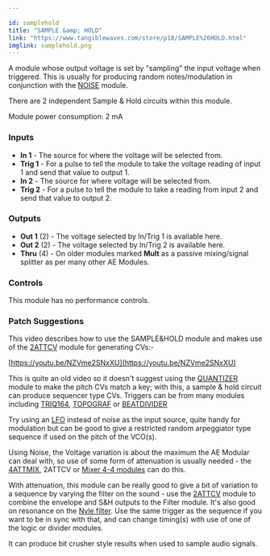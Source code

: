 ```yaml
---

id: samplehold
title: "SAMPLE &amp; HOLD"
link: "https://www.tangiblewaves.com/store/p18/SAMPLE%26HOLD.html"
imglink: samplehold.png
---
```





A module whose output voltage is set by "sampling" the input voltage when triggered. This is usually for producing random notes/modulation in conjunction with the [NOISE](https://wiki.aemodular.com/pmwiki.php/AeManual/NOISE) module.

There are 2 independent Sample & Hold circuits within this module.

Module power consumption: 2 mA

### Inputs

*   **In 1** - The source for where the voltage will be selected from.
*   **Trig 1** - For a pulse to tell the module to take the voltage reading of input 1 and send that value to output 1.
*   **In 2** - The source for where voltage will be selected from.
*   **Trig 2** - For a pulse to tell the module to take a reading from input 2 and send that value to output 2.

### Outputs

*   **Out 1** (2) - The voltage selected by In/Trig 1 is available here.
*   **Out 2** (2) - The voltage selected by In/Trig 2 is available here.
*   **Thru** (4) - On older modules marked **Mult** as a passive mixing/signal splitter as per many other AE Modules.

### Controls

This module has no performance controls.

### Patch Suggestions

This video describes how to use the SAMPLE&HOLD module and makes use of the [2ATTCV](https://wiki.aemodular.com/pmwiki.php/AeManual/2ATTCV) module for generating CVs:-

[https://youtu.be/NZVme2SNxXU](https://youtu.be/NZVme2SNxXU)

This is quite an old video so it doesn't suggest using the [QUANTIZER](https://wiki.aemodular.com/pmwiki.php/AeManual/QUANTIZER) module to make the pitch CVs match a key; with this, a sample & hold circuit can produce sequencer type CVs. Triggers can be from many modules including [TRIQ164](https://wiki.aemodular.com/pmwiki.php/AeManual/TRIQ164), [TOPOGRAF](https://wiki.aemodular.com/pmwiki.php/AeManual/TOPOGRAF) or [BEATDIVIDER](https://wiki.aemodular.com/pmwiki.php/AeManual/BEATDIVIDER)

Try using an [LFO](https://wiki.aemodular.com/pmwiki.php/AeManual/2LFO) instead of noise as the input source, quite handy for modulation but can be good to give a restricted random arpeggiator type sequence if used on the pitch of the VCO(s).

Using Noise, the Voltage variation is about the maximum the AE Modular can deal with, so use of some form of attenuation is usually needed - the [4ATTMIX](https://wiki.aemodular.com/pmwiki.php/AeManual/4ATTMIX), 2ATTCV or [Mixer 4-4 modules](https://wiki.aemodular.com/pmwiki.php/AeManual/MIXER44) can do this.

With attenuation, this module can be really good to give a bit of variation to a sequence by varying the filter on the sound - use the [2ATTCV](https://wiki.aemodular.com/pmwiki.php/AeManual/2ATTCV) module to combine the envelope and S&H outputs to the Filter module. It's also good on resonance on the [Nyle filter](https://wiki.aemodular.com/pmwiki.php/AeManual/NYLEFILTER). Use the same trigger as the sequence if you want to be in sync with that, and can change timing(s) with use of one of the logic or divider modules.

It can produce bit crusher style results when used to sample audio signals.





